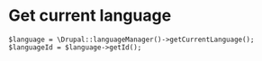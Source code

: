 # Get current language

    $language = \Drupal::languageManager()->getCurrentLanguage();
    $languageId = $language->getId();